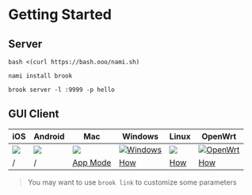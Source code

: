 # Getting Started

## Server

```
bash <(curl https://bash.ooo/nami.sh)
```

```
nami install brook
```

```
brook server -l :9999 -p hello
```

## GUI Client

| iOS | Android      | Mac    |Windows      |Linux        |OpenWrt      |
| --- | --- | --- | --- | --- | --- |
| [![](https://brook.app/images/appstore.png)](https://apps.apple.com/us/app/brook-network-tool/id1216002642) | [![](https://brook.app/images/android.png)](https://github.com/txthinking/brook/releases/latest/download/Brook.apk) | [![](https://brook.app/images/mac.png)](https://apps.apple.com/us/app/brook-network-tool/id1216002642) | [![Windows](https://brook.app/images/windows.png)](https://github.com/txthinking/brook/releases/latest/download/Brook.msix) | [![](https://brook.app/images/linux.png)](https://github.com/txthinking/brook/releases/latest/download/Brook.bin) | [![OpenWrt](https://brook.app/images/openwrt.png)](https://github.com/txthinking/brook/releases) |
| / | / | [App Mode](https://www.txthinking.com/talks/articles/macos-app-mode-en.article) | [How](https://www.txthinking.com/talks/articles/msix-brook-en.article) | [How](https://www.txthinking.com/talks/articles/linux-app-brook-en.article) | [How](https://www.txthinking.com/talks/articles/brook-openwrt-en.article) |

> You may want to use `brook link` to customize some parameters
